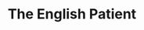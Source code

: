 ---
title: 'The English Patient'
episode: 17
pc: 817
written: Steve Koren
directed: Andy Ackerman
aired: March 13, 1997
imdb: 'http://www.imdb.com/title/tt0697691/'
wiki: 'https://en.wikipedia.org/wiki/The_English_Patient_(Seinfeld)'
taxonomy:
    category:
        - episode
---